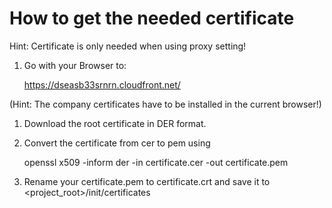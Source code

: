 # How to get the needed certificate

Hint: Certificate is only needed when using proxy setting!

1. Go with your Browser to:

	https://dseasb33srnrn.cloudfront.net/
	
(Hint: The company certificates have to be installed in the current browser!)

1. Download the root certificate in DER format.
1. Convert the certificate from cer to pem using

	openssl x509 -inform der -in certificate.cer -out certificate.pem
	
1. Rename your certificate.pem to certificate.crt and save it to <project_root>/init/certificates

